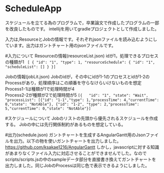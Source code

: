 # ScheduleApp
スケジュールを立てる為のプログラムで，卒業論文で作成したプログラムの一部を改良したものです。
intellijを用いてgradleプロジェクトとして作成しました。

入力は,ResourceとJobの情報です。それぞれjsonファイルを読み込むようにしています。出力はガントチャート用のjsonファイルです。

#入力について
Resourceの情報(resourceList.json)
idが1，処理できるプロセスの種類が1
` [ {
    "id": "1",
    "type": 1,
    "resourceSchedule": {
      "id": "1",
      "scheduleList": []
    }
  }]`
  
 Jobの情報(jobLit.json)
 Jobのidが，その中にidが1-1のプロセスとidが1-2のProcessがあり，処理順序はこの順番を守らなけらいけないものを想定
 Process1-1は種類が1で処理時間が4  
 Process2-2が種類が2で処理時間が5
`[{   "id": "1",
    "state": "Wait",
    "processList": [{"id": "1-1","type": 1,"processTime": 4,"currentTime": 0,"state": "NotAble"},
                    {"id": "1-2", "type": 2,"processTime": 5,"currentTime": 0,"state": "NotAble"}]`

#スケジュールについて
Jobのリストの先頭から優先されるスケジュールを作成する。
Jobの中には先行関係制約があるものを想定している。
 
#出力(schedule.json)
ガントチャートを生成するAngularGantt用のJsonファイルを出力。以下の物を使いガントチャートを出力しました。https://github.com/ksakae1216/AngularGantt しかし，javascriptに対する知識があまりなくファイル入力に対応させることができませんでした。なのでscripts/scripts.jsの中のsampleデータ部分を直接書き換えてガントチャートを出力しました。同じJobのProcessは同じ色で表示できるようにしました。



